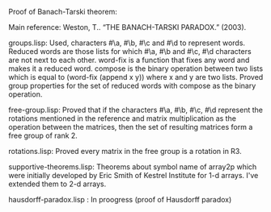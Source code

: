 Proof of Banach-Tarski theorem:

Main reference:  Weston, T.. “THE BANACH-TARSKI PARADOX.” (2003).

groups.lisp: Used, characters #\a, #\b, #\c and #\d to represent words.
             Reduced words are those lists for which #\a, #\b and #\c,
             #\d characters are not next to each other.  word-fix is a
             function that fixes any word and makes it a reduced word.
             compose is the binary operation between two lists which
             is equal to (word-fix (append x y)) where x and y are two
             lists.  Proved group properties for the set of reduced
             words with compose as the binary operation.

free-group.lisp: Proved that if the characters #\a, #\b, #\c, #\d
		 represent the rotations mentioned in the reference
		 and matrix multiplication as the operation between
		 the matrices, then the set of resulting
		 matrices form a free group of rank 2.

rotations.lisp: Proved every matrix in the free group is a rotation in R3.

supportive-theorems.lisp: Theorems about symbol name of array2p which
                          were initially developed by Eric Smith of Kestrel Institute for 1-d arrays.
			  I've extended them to 2-d arrays.

hausdorff-paradox.lisp : In proogress (proof of Hausdorff paradox)